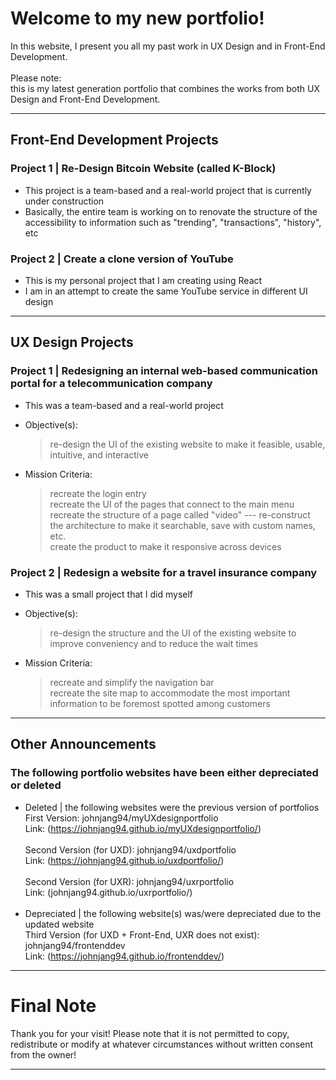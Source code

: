 # Welcome to my new portfolio!

In this website, I present you all my past work in UX Design and in Front-End Development.<br/><br/>
Please note: <br/>this is my latest generation portfolio that combines the works from both UX Design and Front-End Development.<br/>

---

## Front-End Development Projects

### Project 1 | Re-Design Bitcoin Website (called K-Block)

- This project is a team-based and a real-world project that is currently under construction
- Basically, the entire team is working on to renovate the structure of the accessibility to information such as "trending", "transactions", "history", etc

### Project 2 | Create a clone version of YouTube

- This is my personal project that I am creating using React
- I am in an attempt to create the same YouTube service in different UI design

---

## UX Design Projects

### Project 1 | Redesigning an internal web-based communication portal for a telecommunication company

- This was a team-based and a real-world project
  <br/>

* Objective(s):<br/>
  > re-design the UI of the existing website to make it feasible, usable, intuitive, and interactive
* Mission Criteria:<br/>
  > recreate the login entry<br/>
  > recreate the UI of the pages that connect to the main menu<br/>
  > recreate the structure of a page called "video" --- re-construct the architecture to make it searchable, save with custom names, etc.<br/>
  > create the product to make it responsive across devices

### Project 2 | Redesign a website for a travel insurance company

- This was a small project that I did myself
  <br/>

* Objective(s): <br/>
  > re-design the structure and the UI of the existing website to improve conveniency and to reduce the wait times
* Mission Criteria:<br/>
  > recreate and simplify the navigation bar<br/>
  > recreate the site map to accommodate the most important information to be foremost spotted among customers

---

## Other Announcements

### The following portfolio websites have been either depreciated or deleted

- Deleted | the following websites were the previous version of portfolios<br/>
  First Version: johnjang94/myUXdesignportfolio<br/>
  Link: (https://johnjang94.github.io/myUXdesignportfolio/)<br/><br/>
  Second Version (for UXD): johnjang94/uxdportfolio<br/>
  Link: (https://johnjang94.github.io/uxdportfolio/)<br/><br/>
  Second Version (for UXR): johnjang94/uxrportfolio<br/>
  Link: (johnjang94.github.io/uxrportfolio/)<br/><br/>
- Depreciated | the following website(s) was/were depreciated due to the updated website<br/>
  Third Version (for UXD + Front-End, UXR does not exist):<br/>
  johnjang94/frontenddev<br/>
  Link: (https://johnjang94.github.io/frontenddev/)

---

# Final Note

Thank you for your visit!
Please note that it is not permitted to copy, redistribute or modify at whatever circumstances without written consent from the owner!

---
